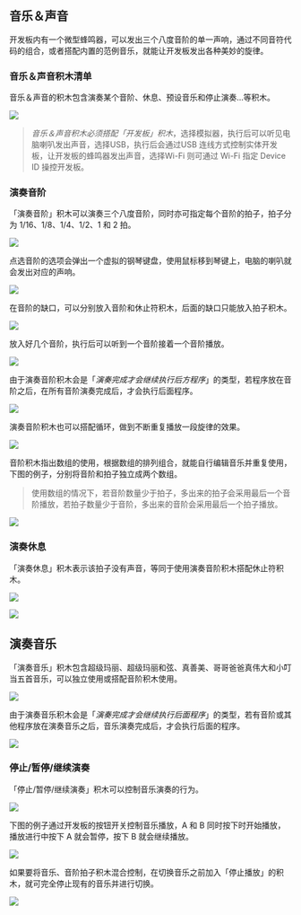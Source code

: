 ## 音乐＆声音

开发板内有一个微型蜂鸣器，可以发出三个八度音阶的单一声响，通过不同音符代码的组合，或者搭配内置的范例音乐，就能让开发板发出各种美妙的旋律。

### 音乐＆声音积木清单

音乐＆声音的积木包含演奏某个音阶、休息、预设音乐和停止演奏...等积木。

![](buzzer/upload_d81f8c3e1d6daeb5fc4f33be0b754585.png)

> *音乐＆声音积木必须搭配「开发板」积木*，选择模拟器，执行后可以听见电脑喇叭发出声音，选择USB，执行后会通过USB 连线方式控制实体开发板，让开发板的蜂鸣器发出声音，选择Wi-Fi 则可通过 Wi-Fi 指定 Device ID 操控开发板。

### 演奏音阶

「演奏音阶」积木可以演奏三个八度音阶，同时亦可指定每个音阶的拍子，拍子分为 1/16、1/8、1/4、1/2、1 和 2 拍。

![](buzzer/upload_c9fa8b5fa500b5fb755c1633c03bce49.jpg)

点选音阶的选项会弹出一个虚拟的钢琴键盘，使用鼠标移到琴键上，电脑的喇叭就会发出对应的声响。

![](buzzer/upload_46fe754af544df24c66e0910e7f2f19c.gif)

在音阶的缺口，可以分别放入音阶和休止符积木，后面的缺口只能放入拍子积木。

![](buzzer/upload_027f5c26da138c9ce4971dd4532c8178.png)

放入好几个音阶，执行后可以听到一个音阶接着一个音阶播放。

![](buzzer/upload_2e3c85ed2d24bf38109c154dd60bd828.gif)

由于演奏音阶积木会是「*演奏完成才会继续执行后方程序*」的类型，若程序放在音阶之后，在所有音阶演奏完成后，才会执行后面程序。

![](buzzer/upload_92adfef7e8a7b2e550d142129807d807.gif)

演奏音阶积木也可以搭配循环，做到不断重复播放一段旋律的效果。

![](buzzer/upload_5f262a6ff6b57814d1c4f418f1425e17.gif)

音阶积木指出数组的使用，根据数组的排列组合，就能自行编辑音乐并重复使用，下图的例子，分别将音阶和拍子独立成两个数组。

> 使用数组的情况下，若音阶数量少于拍子，多出来的拍子会采用最后一个音阶播放，若拍子数量少于音阶，多出来的音阶会采用最后一个拍子播放。

![](buzzer/upload_55969f257d9c76d8d2a7c66414e0c373.png)

### 演奏休息

「演奏休息」积木表示该拍子没有声音，等同于使用演奏音阶积木搭配休止符积木。

![](buzzer/upload_553dd18457d0c23e596671b25ece4fc2.png)

![](buzzer/upload_599ca13a4d02c7810f3c1b90a53530c2.gif)

## 演奏音乐

「演奏音乐」积木包含超级玛丽、超级玛丽和弦、真善美、哥哥爸爸真伟大和小叮当五首音乐，可以独立使用或搭配音阶积木使用。

![](buzzer/upload_1a9af3f10689c6827d63128096f46e0d.png)

由于演奏音乐积木会是「*演奏完成才会继续执行后面程序*」的类型，若有音阶或其他程序放在演奏音乐之后，音乐演奏完成后，才会执行后面的程序。

![](buzzer/upload_03b4c735d2fcf7d21b04c430c96f3766.gif)

### 停止/暂停/继续演奏

「停止/暂停/继续演奏」积木可以控制音乐演奏的行为。

![](buzzer/upload_1ab3917e21aed65cd39b6e0dfab6d380.png)

下图的例子通过开发板的按钮开关控制音乐播放，A 和 B 同时按下时开始播放，播放进行中按下 A 就会暂停，按下 B 就会继续播放。

![](buzzer/buzzer-14.gif)

如果要将音乐、音阶拍子积木混合控制，在切换音乐之前加入「停止播放」的积木，就可完全停止现有的音乐并进行切换。

![](buzzer/upload_ebad84f9b0d0904fe82e662ec2d62282.png)
